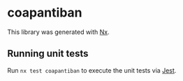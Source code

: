 # coapantiban

This library was generated with [Nx](https://nx.dev).

## Running unit tests

Run `nx test coapantiban` to execute the unit tests via [Jest](https://jestjs.io).
